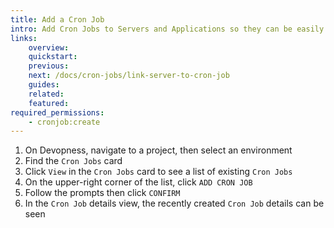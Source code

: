 ```yaml
---
title: Add a Cron Job
intro: Add Cron Jobs to Servers and Applications so they can be easily managed in one place.
links:
    overview:
    quickstart:
    previous:
    next: /docs/cron-jobs/link-server-to-cron-job
    guides:
    related:
    featured:
required_permissions:
    - cronjob:create
---
```


1. On Devopness, navigate to a project, then select an environment
1. Find the `Cron Jobs` card
1. Click `View` in the `Cron Jobs` card to see a list of existing `Cron Jobs`
1. On the upper-right corner of the list, click `ADD CRON JOB`
1. Follow the prompts then click `CONFIRM`
1. In the `Cron Job` details view, the recently created `Cron Job` details can be seen
